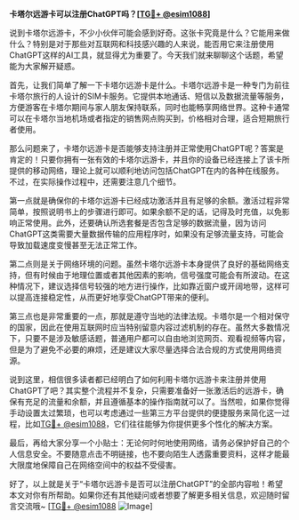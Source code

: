 **卡塔尔远游卡可以注册ChatGPT吗？[[TG💪+ @esim1088](https://t.me/s/esim1088)]**

说到卡塔尔远游卡，不少小伙伴可能会感到好奇。这张卡究竟是什么？它能用来做什么？特别是对于那些对互联网和科技感兴趣的人来说，能否用它来注册使用ChatGPT这样的AI工具，就显得尤为重要了。今天我们就来聊聊这个话题，希望能为大家解开疑惑。

首先，让我们简单了解一下卡塔尔远游卡是什么。卡塔尔远游卡是一种专门为前往卡塔尔旅行的人设计的SIM卡服务。它提供本地通话、短信以及数据流量等服务，方便游客在卡塔尔期间与家人朋友保持联系，同时也能畅享网络世界。这种卡通常可以在卡塔尔当地机场或者指定的销售网点购买到，价格相对合理，适合短期旅行者使用。

那么问题来了，卡塔尔远游卡是否能够支持注册并正常使用ChatGPT呢？答案是肯定的！只要你拥有一张有效的卡塔尔远游卡，并且你的设备已经连接上了该卡所提供的移动网络，理论上就可以顺利地访问包括ChatGPT在内的各种在线服务。不过，在实际操作过程中，还需要注意几个细节。

第一点就是确保你的卡塔尔远游卡已经成功激活并且有足够的余额。激活过程非常简单，按照说明书上的步骤进行即可。如果余额不足的话，记得及时充值，以免影响正常使用。此外，还要确认所选套餐是否包含足够的数据流量，因为访问ChatGPT这类需要大量数据传输的应用程序时，如果没有足够流量支持，可能会导致加载速度变慢甚至无法正常工作。

第二点则是关于网络环境的问题。虽然卡塔尔远游卡本身提供了良好的基础网络支持，但有时候由于地理位置或者其他因素的影响，信号强度可能会有所波动。在这种情况下，建议选择信号较强的地方进行操作，比如靠近窗户或开阔地带，这样可以提高连接稳定性，从而更好地享受ChatGPT带来的便利。

第三点也是非常重要的一点，那就是遵守当地的法律法规。卡塔尔是一个相对保守的国家，因此在使用互联网时应当特别留意内容过滤机制的存在。虽然大多数情况下，只要不是涉及敏感话题，普通用户都可以自由地浏览网页、观看视频等内容，但是为了避免不必要的麻烦，还是建议大家尽量选择合法合规的方式使用网络资源。

说到这里，相信很多读者都已经明白了如何利用卡塔尔远游卡来注册并使用ChatGPT了吧？其实整个流程并不复杂，只需要准备好一张激活后的远游卡，确保有充足的流量和余额，并且遵循基本的操作指南就可以了。当然啦，如果你觉得手动设置太过繁琐，也可以考虑通过一些第三方平台提供的便捷服务来简化这一过程，比如[TG💪+ @esim1088](https://t.me/s/esim1088)，它们往往能够为你提供更多个性化的解决方案。

最后，再给大家分享一个小贴士：无论何时何地使用网络，请务必保护好自己的个人信息安全。不要随意点击不明链接，也不要向陌生人透露重要资料，这样才能最大限度地保障自己在网络空间中的权益不受侵害。

好了，以上就是关于“卡塔尔远游卡是否可以注册ChatGPT”的全部内容啦！希望本文对你有所帮助。如果你还有其他疑问或者想要了解更多相关信息，欢迎随时留言交流哦~ [[TG💪+ @esim1088](https://t.me/s/esim1088) ![Image](https://i.postimg.cc/4NQfJmqS/Snipaste-2025-05-13-00-14-12.png)]